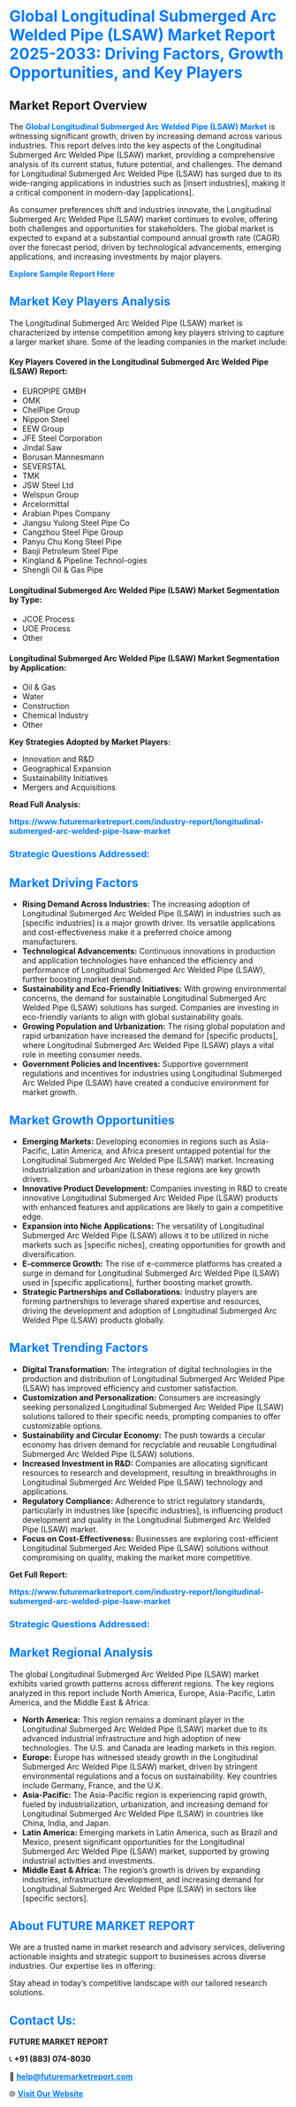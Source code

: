 <h1 style="color: #007BFF;">Global Longitudinal Submerged Arc Welded Pipe (LSAW) Market Report 2025-2033: Driving Factors, Growth Opportunities, and Key Players</h1>

<section id="overview">
<h2>Market Report Overview</h2>
<p>The <a href="https://www.futuremarketreport.com/industry-report/longitudinal-submerged-arc-welded-pipe-lsaw-market" style="color: #007BFF; text-decoration: none;"><strong>Global Longitudinal Submerged Arc Welded Pipe (LSAW) Market</strong></a> is witnessing significant growth, driven by increasing demand across various industries. This report delves into the key aspects of the Longitudinal Submerged Arc Welded Pipe (LSAW) market, providing a comprehensive analysis of its current status, future potential, and challenges. The demand for Longitudinal Submerged Arc Welded Pipe (LSAW) has surged due to its wide-ranging applications in industries such as [insert industries], making it a critical component in modern-day [applications].</p>
<p>As consumer preferences shift and industries innovate, the Longitudinal Submerged Arc Welded Pipe (LSAW) market continues to evolve, offering both challenges and opportunities for stakeholders. The global market is expected to expand at a substantial compound annual growth rate (CAGR) over the forecast period, driven by technological advancements, emerging applications, and increasing investments by major players.</p>
</section>

<section id="overview">
<p><a href="https://www.futuremarketreport.com/request-sample/reportId=27531" style="color: #007BFF; text-decoration: none;"><strong>Explore Sample Report Here</strong></a></p>
</section>

<section id="key-players">
<h2 style="color: #007BFF;">Market Key Players Analysis</h2>
<p>The Longitudinal Submerged Arc Welded Pipe (LSAW) market is characterized by intense competition among key players striving to capture a larger market share. Some of the leading companies in the market include:</p>
<h4>Key Players Covered in the Longitudinal Submerged Arc Welded Pipe (LSAW) Report:</h4>
<ul><li>EUROPIPE GMBH</li><li>OMK</li><li>ChelPipe Group</li><li>Nippon Steel</li><li>EEW Group</li><li>JFE Steel Corporation</li><li>Jindal Saw</li><li>Borusan Mannesmann</li><li>SEVERSTAL</li><li>TMK</li><li>JSW Steel Ltd</li><li>Welspun Group</li><li>Arcelormittal</li><li>Arabian Pipes Company</li><li>Jiangsu Yulong Steel Pipe Co</li><li>Cangzhou Steel Pipe Group</li><li>Panyu Chu Kong Steel Pipe</li><li>Baoji Petroleum Steel Pipe</li><li>Kingland &amp; Pipeline Technol-ogies</li><li>Shengli Oil &amp; Gas Pipe</li></ul>
<h4>Longitudinal Submerged Arc Welded Pipe (LSAW) Market Segmentation by Type:</h4>
<ul><li>JCOE Process</li><li>UOE Process</li><li>Other</li></ul>

<h4>Longitudinal Submerged Arc Welded Pipe (LSAW) Market Segmentation by Application:</h4>
<ul><li>Oil &amp; Gas</li><li>Water</li><li>Construction</li><li>Chemical Industry</li><li>Other</li></ul>
<p><strong>Key Strategies Adopted by Market Players:</strong></p>
<ul>
<li>Innovation and R&D</li>
<li>Geographical Expansion</li>
<li>Sustainability Initiatives</li>
<li>Mergers and Acquisitions</li>
</ul>
</section>

<section>
<p><strong>Read Full Analysis: </strong></p><a href="https://www.futuremarketreport.com/industry-report/longitudinal-submerged-arc-welded-pipe-lsaw-market" style="color: #007BFF; text-decoration: none;"><strong>https://www.futuremarketreport.com/industry-report/longitudinal-submerged-arc-welded-pipe-lsaw-market</strong></a>
<h3 style="color: #007BFF;">Strategic Questions Addressed:</h3>
</section>

<section id="driving-factors">
<h2 style="color: #007BFF;">Market Driving Factors</h2>
<ul>
<li><strong>Rising Demand Across Industries:</strong> The increasing adoption of Longitudinal Submerged Arc Welded Pipe (LSAW) in industries such as [specific industries] is a major growth driver. Its versatile applications and cost-effectiveness make it a preferred choice among manufacturers.</li>
<li><strong>Technological Advancements:</strong> Continuous innovations in production and application technologies have enhanced the efficiency and performance of Longitudinal Submerged Arc Welded Pipe (LSAW), further boosting market demand.</li>
<li><strong>Sustainability and Eco-Friendly Initiatives:</strong> With growing environmental concerns, the demand for sustainable Longitudinal Submerged Arc Welded Pipe (LSAW) solutions has surged. Companies are investing in eco-friendly variants to align with global sustainability goals.</li>
<li><strong>Growing Population and Urbanization:</strong> The rising global population and rapid urbanization have increased the demand for [specific products], where Longitudinal Submerged Arc Welded Pipe (LSAW) plays a vital role in meeting consumer needs.</li>
<li><strong>Government Policies and Incentives:</strong> Supportive government regulations and incentives for industries using Longitudinal Submerged Arc Welded Pipe (LSAW) have created a conducive environment for market growth.</li>
</ul>
</section>

<section id="growth-opportunities">
<h2 style="color: #007BFF;">Market Growth Opportunities</h2>
<ul>
<li><strong>Emerging Markets:</strong> Developing economies in regions such as Asia-Pacific, Latin America, and Africa present untapped potential for the Longitudinal Submerged Arc Welded Pipe (LSAW) market. Increasing industrialization and urbanization in these regions are key growth drivers.</li>
<li><strong>Innovative Product Development:</strong> Companies investing in R&D to create innovative Longitudinal Submerged Arc Welded Pipe (LSAW) products with enhanced features and applications are likely to gain a competitive edge.</li>
<li><strong>Expansion into Niche Applications:</strong> The versatility of Longitudinal Submerged Arc Welded Pipe (LSAW) allows it to be utilized in niche markets such as [specific niches], creating opportunities for growth and diversification.</li>
<li><strong>E-commerce Growth:</strong> The rise of e-commerce platforms has created a surge in demand for Longitudinal Submerged Arc Welded Pipe (LSAW) used in [specific applications], further boosting market growth.</li>
<li><strong>Strategic Partnerships and Collaborations:</strong> Industry players are forming partnerships to leverage shared expertise and resources, driving the development and adoption of Longitudinal Submerged Arc Welded Pipe (LSAW) products globally.</li>
</ul>
</section>

<section id="trending-factors">
<h2 style="color: #007BFF;">Market Trending Factors</h2>
<ul>
<li><strong>Digital Transformation:</strong> The integration of digital technologies in the production and distribution of Longitudinal Submerged Arc Welded Pipe (LSAW) has improved efficiency and customer satisfaction.</li>
<li><strong>Customization and Personalization:</strong> Consumers are increasingly seeking personalized Longitudinal Submerged Arc Welded Pipe (LSAW) solutions tailored to their specific needs, prompting companies to offer customizable options.</li>
<li><strong>Sustainability and Circular Economy:</strong> The push towards a circular economy has driven demand for recyclable and reusable Longitudinal Submerged Arc Welded Pipe (LSAW) solutions.</li>
<li><strong>Increased Investment in R&D:</strong> Companies are allocating significant resources to research and development, resulting in breakthroughs in Longitudinal Submerged Arc Welded Pipe (LSAW) technology and applications.</li>
<li><strong>Regulatory Compliance:</strong> Adherence to strict regulatory standards, particularly in industries like [specific industries], is influencing product development and quality in the Longitudinal Submerged Arc Welded Pipe (LSAW) market.</li>
<li><strong>Focus on Cost-Effectiveness:</strong> Businesses are exploring cost-efficient Longitudinal Submerged Arc Welded Pipe (LSAW) solutions without compromising on quality, making the market more competitive.</li>
</ul>
</section>

<section>
<p><strong>Get Full Report: </strong></p><a href="https://www.futuremarketreport.com/industry-report/longitudinal-submerged-arc-welded-pipe-lsaw-market" style="color: #007BFF; text-decoration: none;"><strong>https://www.futuremarketreport.com/industry-report/longitudinal-submerged-arc-welded-pipe-lsaw-market</strong></a>
<h3 style="color: #007BFF;">Strategic Questions Addressed:</h3>
</section>


<section id="regional-analysis">
<h2 style="color: #007BFF;">Market Regional Analysis</h2>
<p>The global Longitudinal Submerged Arc Welded Pipe (LSAW) market exhibits varied growth patterns across different regions. The key regions analyzed in this report include North America, Europe, Asia-Pacific, Latin America, and the Middle East & Africa:</p>
<ul>
<li><strong>North America:</strong> This region remains a dominant player in the Longitudinal Submerged Arc Welded Pipe (LSAW) market due to its advanced industrial infrastructure and high adoption of new technologies. The U.S. and Canada are leading markets in this region.</li>
<li><strong>Europe:</strong> Europe has witnessed steady growth in the Longitudinal Submerged Arc Welded Pipe (LSAW) market, driven by stringent environmental regulations and a focus on sustainability. Key countries include Germany, France, and the U.K.</li>
<li><strong>Asia-Pacific:</strong> The Asia-Pacific region is experiencing rapid growth, fueled by industrialization, urbanization, and increasing demand for Longitudinal Submerged Arc Welded Pipe (LSAW) in countries like China, India, and Japan.</li>
<li><strong>Latin America:</strong> Emerging markets in Latin America, such as Brazil and Mexico, present significant opportunities for the Longitudinal Submerged Arc Welded Pipe (LSAW) market, supported by growing industrial activities and investments.</li>
<li><strong>Middle East & Africa:</strong> The region’s growth is driven by expanding industries, infrastructure development, and increasing demand for Longitudinal Submerged Arc Welded Pipe (LSAW) in sectors like [specific sectors].</li>
</ul>
</section>

<footer>
<h2 style="color: #007BFF;">About FUTURE MARKET REPORT</h2>
<p>We are a trusted name in market research and advisory services, delivering actionable insights and strategic support to businesses across diverse industries. Our expertise lies in offering:</p>

<p>Stay ahead in today’s competitive landscape with our tailored research solutions.</p>

<h2 style="color: #007BFF;">Contact Us:</h2>
<p><strong>FUTURE MARKET REPORT</strong></p>
<p>📞 <strong>+91 (883) 074-8030</strong></p>
<p>📧 <strong><a href="mailto:help@futuremarketreport.com" style="color: #007BFF;">help@futuremarketreport.com</a></strong></p>
<p>🌐 <strong><a href="https://www.futuremarketreport.com/" style="color: #007BFF;">Visit Our Website</a></strong></p>
</footer>